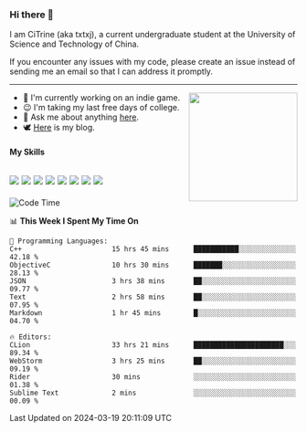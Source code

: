 ### Hi there 👋

I am CiTrine (aka txtxj), a current undergraduate student at the University of Science and Technology of China.

If you encounter any issues with my code, please create an issue instead of sending me an email so that I can address it promptly.

---

<img align="right" height="190" src="http://github-profile-summary-cards.vercel.app/api/cards/stats?username=txtxj&theme=vue">

- 🌱 I'm currently working on an indie game.
- 😉 I'm taking my last free days of college.
- 💬 Ask me about anything [here](https://github.com/txtxj/txtxj/issues).
- 🕊️ [Here](https://txtxj.top) is my blog.

#### My Skills

![](https://img.shields.io/badge/Unity-000000?logo=unity&logoColor=fff)
![](https://img.shields.io/badge/C%23-239120?logo=csharp&logoColor=fff)
![](https://img.shields.io/badge/Python-3e74a2?logo=python&logoColor=fff)
![](https://img.shields.io/badge/C++-65318e?logo=cplusplus&logoColor=fff)
![](https://img.shields.io/badge/C-5654a2?logo=c&logoColor=fff)
![](https://img.shields.io/badge/Vue-4FC08D?logo=vuedotjs&logoColor=fff)
![](https://img.shields.io/badge/Blender-f5792a?logo=blender&logoColor=fff)
![](https://img.shields.io/badge/MS%20SQL-cc2927?logo=microsoftsqlserver&logoColor=fff)
---

<!--START_SECTION:waka-->
![Code Time](http://img.shields.io/badge/Code%20Time-1%2C685%20hrs%2048%20mins-blue)

📊 **This Week I Spent My Time On** 

```text
💬 Programming Languages: 
C++                      15 hrs 45 mins      ███████████░░░░░░░░░░░░░░   42.18 % 
ObjectiveC               10 hrs 30 mins      ███████░░░░░░░░░░░░░░░░░░   28.13 % 
JSON                     3 hrs 38 mins       ██░░░░░░░░░░░░░░░░░░░░░░░   09.77 % 
Text                     2 hrs 58 mins       ██░░░░░░░░░░░░░░░░░░░░░░░   07.95 % 
Markdown                 1 hr 45 mins        █░░░░░░░░░░░░░░░░░░░░░░░░   04.70 % 

🔥 Editors: 
CLion                    33 hrs 21 mins      ██████████████████████░░░   89.34 % 
WebStorm                 3 hrs 25 mins       ██░░░░░░░░░░░░░░░░░░░░░░░   09.19 % 
Rider                    30 mins             ░░░░░░░░░░░░░░░░░░░░░░░░░   01.38 % 
Sublime Text             2 mins              ░░░░░░░░░░░░░░░░░░░░░░░░░   00.09 % 
```


 Last Updated on 2024-03-19 20:11:09 UTC
<!--END_SECTION:waka-->
